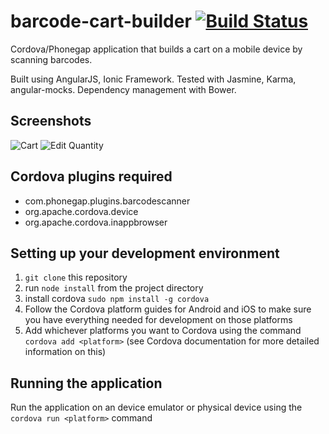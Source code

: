 barcode-cart-builder [![Build Status](https://travis-ci.org/derekdata/barcode-cart-builder.png?branch=master)](https://travis-ci.org/derekdata/barcode-cart-builder)
====================

Cordova/Phonegap application that builds a cart on a mobile device by scanning barcodes.

Built using AngularJS, Ionic Framework.  Tested with Jasmine, Karma, angular-mocks.  Dependency management with Bower.

Screenshots
-----------
<img src="https://raw.github.com/derekdata/barcode-cart-builder/master/sampleData/screenshots/android/cart_350.png" alt="Cart"/>

<img src="https://raw.github.com/derekdata/barcode-cart-builder/master/sampleData/screenshots/android/editQuantity_350.png" alt="Edit Quantity"/>

Cordova plugins required
-------------------------
* com.phonegap.plugins.barcodescanner
* org.apache.cordova.device
* org.apache.cordova.inappbrowser

Setting up your development environment
---------------------------------------
1. `git clone` this repository
2. run `node install` from the project directory
3. install cordova `sudo npm install -g cordova`
4. Follow the Cordova platform guides for Android and iOS to make sure you have everything needed for development on those platforms
5. Add whichever platforms you want to Cordova using the command `cordova add <platform>` (see Cordova documentation for more detailed information on this)

Running the application
-----------------------
Run the application on an device emulator or physical device using the `cordova run <platform>` command

